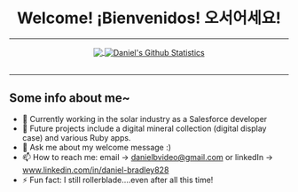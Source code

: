 
<h1 align='center'><strong>Welcome! ¡Bienvenidos! 오서어세요!</strong></h1>

____________________________ 
<div align='center'>
<a href="https://github.com/WebDeverDan/WebDeverDan">
  
  <img align="center" src="https://github-readme-stats.vercel.app/api/top-langs/?username=WebDeverDan&show=tex&title_color=57A6FF&text_color=c9cacc&icon_color=2bbc8a&bg_color=0D1116&border_color=57A6FF" />
</a>
<a href="https://github.com/WebDeverDan">
  <img align='center' src="https://github-readme-stats.vercel.app/api?username=WebDeverDan&line_height=27&count_private=false&title_color=57A6FF&text_color=c9cacc&icon_color=57A6FF&bg_color=0D1116&border_color=57A6FF" alt="Daniel's Github Statistics"/>
</a>
 </div
<br>
<br>


____________________________ 

## Some info about me~ 

- :wave: Currently working in the solar industry as a Salesforce developer
- :goat: Future projects include a digital mineral collection (digital display case) and various Ruby apps.
- 💬 Ask me about my welcome message :) 
- 📫 How to reach me: email -> danielbvideo@gmail.com or linkedIn -> www.linkedin.com/in/daniel-bradley828
- ⚡ Fun fact: I still rollerblade....even after all this time! 

